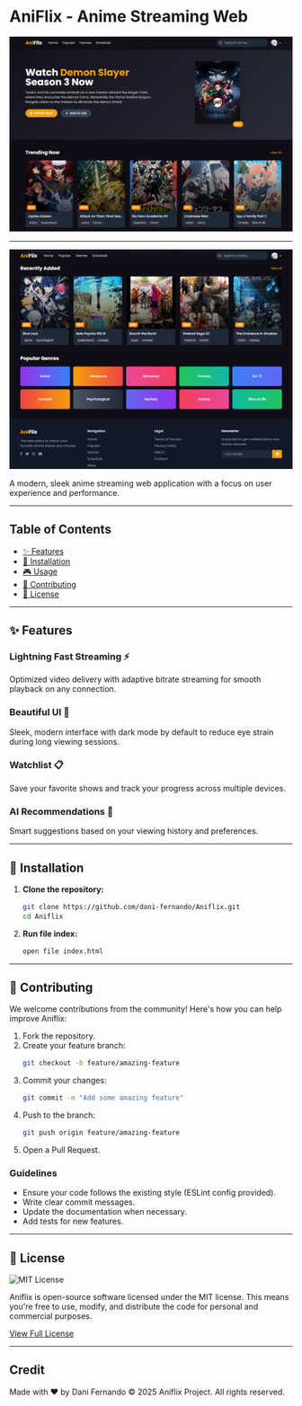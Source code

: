 # AniFlix - Anime Streaming Web
![Home](./images/homepage.png)

---

![Home](./images/footer.png)

A modern, sleek anime streaming web application with a focus on user experience and performance.

---

## Table of Contents

- [✨ Features](#features)
- [🚀 Installation](#installation)
- [🎮 Usage](#usage)
- [🤝 Contributing](#contributing)
- [📜 License](#license)

---

## ✨ Features

### Lightning Fast Streaming ⚡️
Optimized video delivery with adaptive bitrate streaming for smooth playback on any connection.

### Beautiful UI 🎨
Sleek, modern interface with dark mode by default to reduce eye strain during long viewing sessions.

### Watchlist 📋
Save your favorite shows and track your progress across multiple devices.

### AI Recommendations 🤖
Smart suggestions based on your viewing history and preferences.

---

## 🚀 Installation

1. **Clone the repository:**
   ```bash
   git clone https://github.com/dani-fernando/Aniflix.git
   cd Aniflix
   ```

2. **Run file index:**
   ```bash
   open file index.html
   ```

---

## 🤝 Contributing

We welcome contributions from the community! Here's how you can help improve Aniflix:

1. Fork the repository.
2. Create your feature branch:
   ```bash
   git checkout -b feature/amazing-feature
   ```
3. Commit your changes:
   ```bash
   git commit -m "Add some amazing feature"
   ```
4. Push to the branch:
   ```bash
   git push origin feature/amazing-feature
   ```
5. Open a Pull Request.

### Guidelines

- Ensure your code follows the existing style (ESLint config provided).
- Write clear commit messages.
- Update the documentation when necessary.
- Add tests for new features.

---

## 📜 License

![MIT License](https://img.shields.io/badge/license-MIT-green)

Aniflix is open-source software licensed under the MIT license. This means you're free to use, modify, and distribute the code for personal and commercial purposes.

[View Full License](#)

---

## Credit

Made with ❤️ by Dani Fernando
© 2025 Aniflix Project. All rights reserved.
